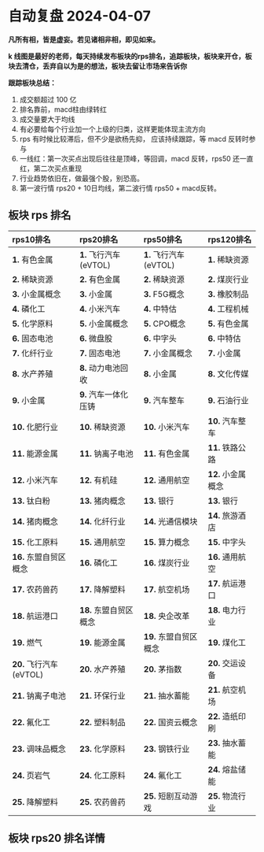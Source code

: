 # 自动复盘 2024-04-07

**凡所有相，皆是虚妄。若见诸相非相，即见如来。**

**k 线图是最好的老师，每天持续发布板块的rps排名，追踪板块，板块来开仓，板块去清仓，丢弃自以为是的想法，板块去留让市场来告诉你**
        
**跟踪板块总结：**
1. 成交额超过 100 亿
2. 排名靠前，macd柱由绿转红
3. 成交量要大于均线
4. 有必要给每个行业加一个上级的归类，这样更能体现主流方向
5. rps 有时候比较滞后，但不少是欲杨先抑， 应该持续跟踪，等 macd 反转时参与
6. 一线红：第一次买点出现后往往是顶峰，等回调，macd 反转，rps50 还一直红，第二次买点重现
7. 行业趋势依旧在，做最强个股，别恐高。
8. 第一波行情 rps20 + 10日均线，第二波行情 rps50 + macd反转。
        
## 板块 rps 排名
| rps10排名               | rps20排名              | rps50排名              | rps120排名         |
|:------------------------|:-----------------------|:-----------------------|:-------------------|
| **1.** 有色金属         | **1.** 飞行汽车(eVTOL) | **1.** 飞行汽车(eVTOL) | **1.** 稀缺资源    |
| **2.** 稀缺资源         | **2.** 有色金属        | **2.** 稀缺资源        | **2.** 煤炭行业    |
| **3.** 小金属概念       | **3.** 小金属          | **3.** F5G概念         | **3.** 橡胶制品    |
| **4.** 磷化工           | **4.** 小米汽车        | **4.** 中特估          | **4.** 工程机械    |
| **5.** 化学原料         | **5.** 小金属概念      | **5.** CPO概念         | **5.** 有色金属    |
| **6.** 固态电池         | **6.** 微盘股          | **6.** 中字头          | **6.** 中特估      |
| **7.** 化纤行业         | **7.** 固态电池        | **7.** 小金属概念      | **7.** 小金属      |
| **8.** 水产养殖         | **8.** 动力电池回收    | **8.** 小金属          | **8.** 文化传媒    |
| **9.** 小金属           | **9.** 汽车一体化压铸  | **9.** 汽车整车        | **9.** 石油行业    |
| **10.** 化肥行业        | **10.** 稀缺资源       | **10.** 小米汽车       | **10.** 汽车整车   |
| **11.** 能源金属        | **11.** 钠离子电池     | **11.** 有色金属       | **11.** 铁路公路   |
| **12.** 小米汽车        | **12.** 有机硅         | **12.** 通用航空       | **12.** 小金属概念 |
| **13.** 钛白粉          | **13.** 猪肉概念       | **13.** 银行           | **13.** 银行       |
| **14.** 猪肉概念        | **14.** 化纤行业       | **14.** 光通信模块     | **14.** 旅游酒店   |
| **15.** 化工原料        | **15.** 通用航空       | **15.** 算力概念       | **15.** 中字头     |
| **16.** 东盟自贸区概念  | **16.** 磷化工         | **16.** 煤炭行业       | **16.** 通用航空   |
| **17.** 农药兽药        | **17.** 降解塑料       | **17.** 航空机场       | **17.** 航运港口   |
| **18.** 航运港口        | **18.** 东盟自贸区概念 | **18.** 央企改革       | **18.** 电力行业   |
| **19.** 燃气            | **19.** 能源金属       | **19.** 东盟自贸区概念 | **19.** 煤化工     |
| **20.** 飞行汽车(eVTOL) | **20.** 水产养殖       | **20.** 茅指数         | **20.** 交运设备   |
| **21.** 钠离子电池      | **21.** 环保行业       | **21.** 抽水蓄能       | **21.** 航空机场   |
| **22.** 氟化工          | **22.** 塑料制品       | **22.** 国资云概念     | **22.** 造纸印刷   |
| **23.** 调味品概念      | **23.** 化学原料       | **23.** 钢铁行业       | **23.** 抽水蓄能   |
| **24.** 页岩气          | **24.** 化工原料       | **24.** 氟化工         | **24.** 熔盐储能   |
| **25.** 降解塑料        | **25.** 农药兽药       | **25.** 短剧互动游戏   | **25.** 物流行业   |
## 板块 rps20 排名详情
